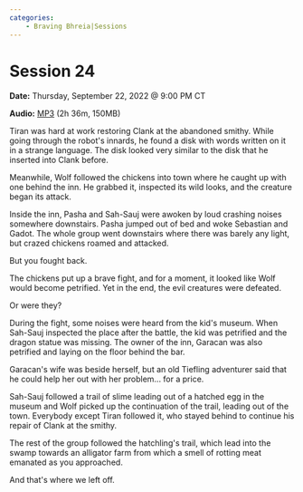```yaml
---
categories:
    - Braving Bhreia|Sessions
---
```


# Session 24

**Date:** Thursday, September 22, 2022 @ 9:00 PM CT

**Audio:** [MP3](https://drive.google.com/file/d/15sMrFoCqyQZVThPEdMimJguntZN83nWc/view?usp=drivesdk) (2h 36m, 150MB)

Tiran was hard at work restoring Clank at the abandoned smithy. While going through the robot's innards, he found a disk with words written on it in a strange language. The disk looked very similar to the disk that he inserted into Clank before.

Meanwhile, Wolf followed the chickens into town where he caught up with one behind the inn. He grabbed it, inspected its wild looks, and the creature began its attack.

Inside the inn, Pasha and Sah-Sauj were awoken by loud crashing noises somewhere downstairs. Pasha jumped out of bed and woke Sebastian and Gadot. The whole group went downstairs where there was barely any light, but crazed chickens roamed and attacked.

But you fought back.

The chickens put up a brave fight, and for a moment, it looked like Wolf would become petrified. Yet in the end, the evil creatures were defeated.

Or were they?

During the fight, some noises were heard from the kid's museum. When Sah-Sauj inspected the place after the battle, the kid was petrified and the dragon statue was missing. The owner of the inn, Garacan was also petrified and laying on the floor behind the bar.

Garacan's wife was beside herself, but an old Tiefling adventurer said that he could help her out with her problem... for a price.

Sah-Sauj followed a trail of slime leading out of a hatched egg in the museum and Wolf picked up the continuation of the trail, leading out of the town. Everybody except Tiran followed it, who stayed behind to continue his repair of Clank at the smithy.

The rest of the group followed the hatchling's trail, which lead into the swamp towards an alligator farm from which a smell of rotting meat emanated as you approached.

And that's where we left off.
